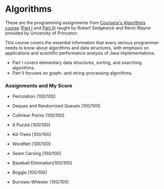 # Algorithms

These are the programming assignments
from [Coursera's Algorithms course](part1) ([Part I][part1]
and [Part II][part2]) taught by Robert Sedgewick and Kevin Wayne provided by
University of Princeton.

This course covers the essential information that every serious programmer
needs to know about algorithms and data structures, with emphasis on
applications and scientific performance analysis of Java implementations. 

- Part I covers elementary data structures, sorting, and searching algorithms.
- Part II focuses on graph- and string-processing algorithms.

### Assignments and My Score

- Percolation [100/100]
- Deques and Randomized Queues [100/100]
- Collinear Points [100/100]
- 8 Puzzle [100/100]
- Kd-Trees [100/100]

- WordNet [100/100]
- Seam Carving [100/100]
- Baseball Elimination[100/100]
- Boggle [100/100]
- Burrows–Wheeler [100/100]

[part1]: https://www.coursera.org/learn/algorithms-part1
[part2]: https://www.coursera.org/learn/algorithms-part2
